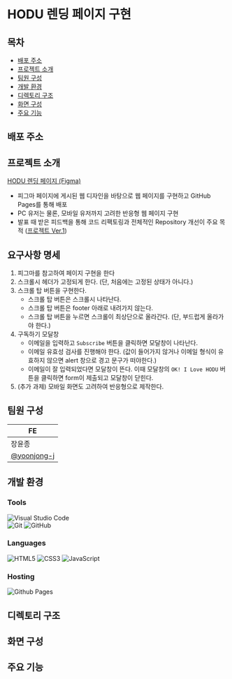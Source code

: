 # HODU 렌딩 페이지 구현

## 목차

- [배포 주소](#배포-주소)
- [프로젝트 소개](#프로젝트-소개)
- [팀원 구성](#팀원-구성)
- [개발 환경](#개발-환경)
- [디렉토리 구조](#디렉토리-구조)
- [화면 구성](#화면-구성)
- [주요 기능](#주요-기능)

## 배포 주소

## 프로젝트 소개

[HODU 렌딩 페이지 (Figma)](<https://www.figma.com/design/s9RCnA6dSi3QHHeMDFHKE6/EST-%EC%98%A4%EB%A5%B4%EB%AF%B8(BE)_HTML%2FCSS%2FJS?node-id=104924-12&node-type=CANVAS&t=qvRywYNLIXMWI4T2-0>)

- 피그마 페이지에 게시된 웹 디자인을 바탕으로 웹 페이지를 구현하고 GitHub Pages를 통해 배포
- PC 유저는 물론, 모바일 유저까지 고려한 반응형 웹 페이지 구현
- 발표 때 받은 피드백을 통해 코드 리팩토링과 전체적인 Repository 개선이 주요 목적 ([프로젝트 Ver.1](https://github.com/yoonjong-j/ESTsoft-FE-Project.git))

## 요구사항 명세

1. 피그마를 참고하여 페이지 구현을 한다
2. 스크롤시 헤더가 고정되게 한다. (단, 처음에는 고정된 상태가 아니다.)
3. 스크롤 탑 버튼을 구현한다.
   - 스크롤 탑 버튼은 스크롤시 나타난다.
   - 스크롤 탑 버튼은 footer 아래로 내려가지 않는다.
   - 스크롤 탑 버튼을 누르면 스크롤이 최상단으로 올라간다. (단, 부드럽게 올라가야 한다.)
4. 구독하기 모달창
   - 이메일을 입력하고 `Subscribe` 버튼을 클릭하면 모달창이 나타난다.
   - 이메일 유효성 검사를 진행해야 한다. (값이 들어가지 않거나 이메일 형식이 유효하지 않으면 alert 창으로 경고 문구가 떠야한다.)
   - 이메일이 잘 입력되었다면 모달창이 뜬다. 이때 모달창의 `OK! I Love HODU` 버튼을 클릭하면 form이 제출되고 모달창이 닫힌다.
5. (추가 과제) 모바일 화면도 고려하여 반응형으로 제작한다.

## 팀원 구성

| FE                                           |
| -------------------------------------------- |
| 장윤종                                       |
| [@yoonjong-j](https://github.com/yoonjong-j) |

## 개발 환경

### Tools

![Visual Studio Code](https://img.shields.io/badge/Visual%20Studio%20Code-0078d7.svg?style=for-the-badge&logo=visual-studio-code&logoColor=white)  
![Git](https://img.shields.io/badge/git-%23F05033.svg?style=for-the-badge&logo=git&logoColor=white)
![GitHub](https://img.shields.io/badge/github-%23121011.svg?style=for-the-badge&logo=github&logoColor=white)

### Languages

![HTML5](https://img.shields.io/badge/html5-%23E34F26.svg?style=for-the-badge&logo=html5&logoColor=white)
![CSS3](https://img.shields.io/badge/css3-%231572B6.svg?style=for-the-badge&logo=css3&logoColor=white)
![JavaScript](https://img.shields.io/badge/javascript-%23323330.svg?style=for-the-badge&logo=javascript&logoColor=%23F7DF1E)

### Hosting

![Github Pages](https://img.shields.io/badge/github%20pages-121013?style=for-the-badge&logo=github&logoColor=white)

## 디렉토리 구조

## 화면 구성

## 주요 기능
